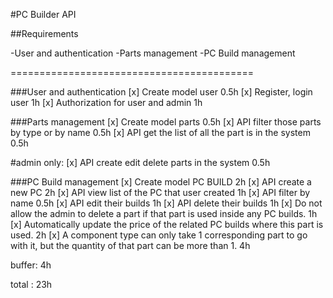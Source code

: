 #PC Builder API

##Requirements

-User and authentication
-Parts management
-PC Build management

==========================================

###User and authentication
[x] Create model user 0.5h
[x] Register, login user 1h
[x] Authorization for user and admin 1h


###Parts management
[x] Create model parts 0.5h
[x] API filter those parts by type or by name 0.5h
[x] API get the list of all the part is in the system 0.5h

#admin only:
[x] API create edit delete parts in the system 0.5h

###PC Build management
[x] Create model PC BUILD 2h
[x] API create a new PC 2h
[x] API view list of the PC that user created 1h
[x] API filter by name 0.5h
[x] API edit their builds 1h
[x] API delete their builds 1h
[x] Do not allow the admin to delete a part if that part is used inside any PC builds. 1h
[x] Automatically update the price of the related PC builds where this part is used. 2h
[x] A component type can only take 1 corresponding part to go with it, but the quantity of that part can be more than 1. 4h

buffer: 4h

total : 23h
